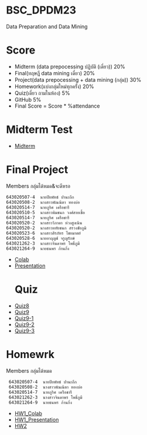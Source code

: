# BSC_DPDM23
Data Preparation and Data Mining
# Score
- Midterm (data prepocessing ปฏิบัติ (เดี่ยว)) 20%
- Final(ทฤษฎี data mining เดี่ยว) 20%
- Project(data prepocessing + data mining (กลุ่ม)) 30%
- Homework(แบ่งกลุ่มใหม่ทุกครั้ง) 20%
- Quiz(เดี่ยว ถามในห้อง) 5%
- GitHub 5%
- Final Score = Score * %attendance

# Midterm Test
- [Midterm](https://colab.research.google.com/github/Piyaphat23/BSC_DPDM23/blob/main/midterm_bscdpdm23.ipynb)
# Final Project
  Members
กลุ่มได้หมด&จะดีหรอ
  ```
 643020507-4  นายปิยพัทธ์ ปานะถึก        
 643020508-2  นางสาวพัณณิตา ทองบ่อ      
 643020514-7  นายภูริศ เครือชารี           
 643020510-5  นางสาวพิมชนก วงศ์สายเชื้อ   
 643020514-7  นายภูริศ เครือชารี           
 643020520-2  นางสาววิภาดา ห่วงสูงเนิน     
 643020520-2  นางสาวหทัยชนก สรวงชัยภูมิ   
 643020523-6  นางสาวสิรภัทร ไชยมาตย์     
 643020528-6  นายอาฤญช์ จรูญรักษ์        
 643021262-3  นางสาวจินดาพร โพธิ์ภูมี     
 643021264-9  นายธนพร ก้านกิ่ง          
```

- [Colab](https://colab.research.google.com/github/Piyaphat23/BSC_DPDM23/blob/main/Internet.ipynb)
- [Presentation](https://drive.google.com/drive/folders/10_nORXbTSoFDVPMxfe9iC2FkfH4_lIdU?usp=drive_link)
  # Quiz
- [Quiz8](https://github.com/Piyaphat23/BSC_DPDM23/blob/main/Quiz8.pdf)
- [Quiz9](https://github.com/Piyaphat23/BSC_DPDM23/blob/main/quiz9.pdf)
- [Quiz9-1](https://github.com/Piyaphat23/BSC_DPDM23/blob/main/quiz9%20(1).pdf)
- [Quiz9-2](https://github.com/Piyaphat23/BSC_DPDM23/blob/main/quiz9%20(2).pdf)
- [Quiz9-3](https://github.com/Piyaphat23/BSC_DPDM23/blob/main/quiz9%20(3).pdf)
 # Homewrk
  Members
กลุ่มได้หมด
``` 
 643020507-4  นายปิยพัทธ์ ปานะถึก        
 643020508-2  นางสาวพัณณิตา ทองบ่อ      
 643020514-7  นายภูริศ เครือชารี
 643021262-3  นางสาวจินดาพร โพธิ์ภูมี     
 643021264-9  นายธนพร ก้านกิ่ง
``` 
- [HW1_Colab](https://github.com/Piyaphat23/BSC_DPDM23/blob/main/Frequent_Patterns_(Association_Rules).ipynb)
- [HW1_Presentation](https://drive.google.com/file/d/1GwjNX86n9gQ3SYO8FLR2rFRNKxIuOi1u/view?usp=drive_link)
- [HW2](https://github.com/Piyaphat23/BSC_DPDM23/blob/main/%E0%B9%87HW2.ipynb)
